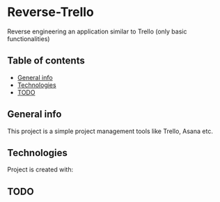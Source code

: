 # Reverse-Trello
Reverse engineering an application similar to Trello (only basic functionalities)

## Table of contents
* [General info](#general-info)
* [Technologies](#technologies)
* [TODO](#TODO)


## General info
This project is a simple project management tools like Trello, Asana etc.
	
## Technologies
Project is created with:
 
## TODO


